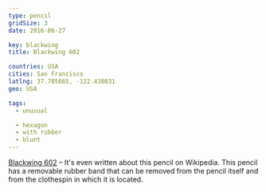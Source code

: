 ```yaml
---
type: pencil
gridSize: 3
date: 2016-06-27

key: blackwing
title: Blackwing 602

countries: USA
cities: San Francisco
latlng: 37.785665, -122.430831
geo: USA

tags:
  - unusual

  - hexagon
  - with rubber
  - blunt
---
```


[Blackwing 602](http://blackwing602.com/product/blackwing-602/) – It's even written about this pencil on Wikipedia. This pencil has a removable rubber band that can be removed from the pencil itself and from the clothespin in which it is located.
